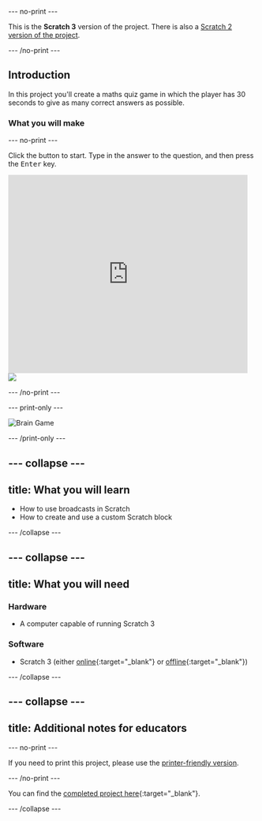 --- no-print ---

This is the **Scratch 3** version of the project. There is also a [Scratch 2 version of the project](https://projects.raspberrypi.org/en/projects/brain-game-scratch2).

--- /no-print ---

## Introduction

In this project you'll create a maths quiz game in which the player has 30 seconds to give as many correct answers as possible.

### What you will make

--- no-print ---

Click the button to start. Type in the answer to the question, and then press the <kbd>Enter</kbd> key.

<div class="scratch-preview">
  <iframe allowtransparency="true" width="485" height="402" src="https://scratch.mit.edu/projects/embed/250234955/?autostart=false" frameborder="0" scrolling="no"></iframe>
  <img src="images/brain-final.png">
</div>

--- /no-print ---

--- print-only ---

![Brain Game](images/brain-final.png)

--- /print-only ---

--- collapse ---
---
title: What you will learn
---
+ How to use broadcasts in Scratch
+ How to create and use a custom Scratch block

--- /collapse ---

--- collapse ---
---
title: What you will need
---

### Hardware

+ A computer capable of running Scratch 3

### Software

+ Scratch 3 (either [online](http://rpf.io/scratchon){:target="_blank"} or [offline](http://rpf.io/scratchoff){:target="_blank"})

--- /collapse ---

--- collapse ---
---
title: Additional notes for educators
---

--- no-print ---

If you need to print this project, please use the [printer-friendly version](https://projects.raspberrypi.org/en/projects/brain-game/print).

--- /no-print ---

You can find the [completed project here](http://rpf.io/p/en/brain-game-get){:target="_blank"}.

--- /collapse ---
